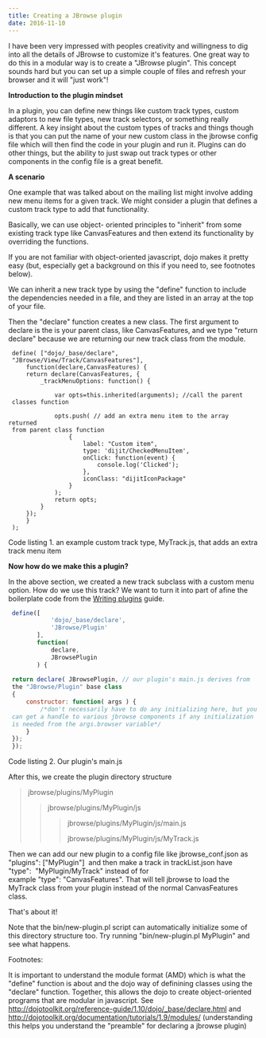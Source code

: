 ```yaml
---
title: Creating a JBrowse plugin
date: 2016-11-10
---
```


I have been very impressed with peoples creativity and willingness to
dig into all the details of JBrowse to customize it's features. One
great way to do this in a modular way is to create a "JBrowse plugin".
This concept sounds hard but you can set up a simple couple of files and
refresh your browser and it will "just work"!

**Introduction to the plugin mindset**

In a plugin, you can define new things like custom track types, custom
adaptors to new file types, new track selectors, or something really
different. A key insight about the custom types of tracks and things
though is that you can put the name of your new custom class in the
jbrowse config file which will then find the code in your plugin and run
it. Plugins can do other things, but the ability to just swap out track
types or other components in the config file is a great benefit.

**A scenario**

One example that was talked about on the mailing list might involve
adding new menu items for a given track. We might consider a plugin that
defines a custom track type to add that functionality.

Basically, we can use object- oriented principles to "inherit" from some
existing track type like CanvasFeatures and then extend its
functionality by overriding the functions.

If you are not familiar with object-oriented javascript, dojo makes it
pretty easy (but, especially get a background on this if you need to,
see footnotes below).

We can inherit a new track type by using the "define" function to
include the dependencies needed in a file, and they are listed in an
array at the top of your file.

Then the "declare" function creates a new class. The first argument to
declare is the is your parent class, like CanvasFeatures, and we type
"return declare" because we are returning our new track class from the
module.

```
 define( ["dojo/_base/declare",
 "JBrowse/View/Track/CanvasFeatures"],
     function(declare,CanvasFeatures) {
     return declare(CanvasFeatures, {
         _trackMenuOptions: function() {

             var opts=this.inherited(arguments); //call the parent
 classes function

             opts.push( // add an extra menu item to the array returned
 from parent class function
                 {       
                     label: "Custom item",
                     type: 'dijit/CheckedMenuItem',
                     onClick: function(event) {
                         console.log('Clicked');
                     },  
                     iconClass: "dijitIconPackage"
                 }   
             );  
             return opts;
         }   
     });
     }   
 );
```

Code listing 1. an example custom track type, MyTrack.js, that adds an
extra track menu item

**Now how do we make this a plugin?**

In the above section, we created a new track subclass with a custom menu
option. How do we use this track? We want to turn it into part of afine
the boilerplate code from the [Writing
plugins](http://gmod.org/wiki/JBrowse_Configuration_Guide#Writing_JBrowse_Plugins)
guide.

```js
 define([
            'dojo/_base/declare',
            'JBrowse/Plugin'
        ],  
        function(
            declare,
            JBrowsePlugin
        ) {
  
 return declare( JBrowsePlugin, // our plugin's main.js derives from
 the "JBrowse/Plugin" base class
 {
     constructor: function( args ) {
         /*don't necessarily have to do any initializing here, but you
 can get a handle to various jbrowse components if any initialization
 is needed from the args.browser variable*/
     }   
 });
 });
```

Code listing 2. Our plugin's main.js

After this, we create the plugin directory structure

> jbrowse/plugins/MyPlugin
>
> > jbrowse/plugins/MyPlugin/js
> >
> > > jbrowse/plugins/MyPlugin/js/main.js
> > >
> > > jbrowse/plugins/MyPlugin/js/MyTrack.js

Then we can add our new plugin to a config file like jbrowse_conf.json
as "plugins": ["MyPlugin"]  and then make a track in trackList.json
have "type":  "MyPlugin/MyTrack" instead of for
example "type": "CanvasFeatures". That will tell jbrowse to load the
MyTrack class from your plugin instead of the normal CanvasFeatures
class.

That's about it!

Note that the bin/new-plugin.pl script can automatically initialize some
of this directory structure too. Try running "bin/new-plugin.pl
MyPlugin" and see what happens.

Footnotes:

It is important to understand the module format (AMD) which is what the
"define" function is about and the dojo way of definining classes using
the "declare" function. Together, this allows the dojo to create
object-oriented programs that are modular in javascript. See
<http://dojotoolkit.org/reference-guide/1.10/dojo/_base/declare.html>
and <http://dojotoolkit.org/documentation/tutorials/1.9/modules/>
(understanding this helps you understand the "preamble" for declaring a
jbrowse plugin)
